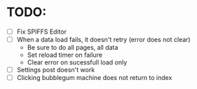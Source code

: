 # TODO:

- [ ] Fix SPIFFS Editor
- [ ] When a data load fails, it doesn't retry (error does not clear)
    - Be sure to do all pages, all data
    - Set reload timer on failure
    - Clear error on sucessfull load only
- [ ] Settings post doesn't work
- [ ] Clicking bubblegum machine does not return to index
